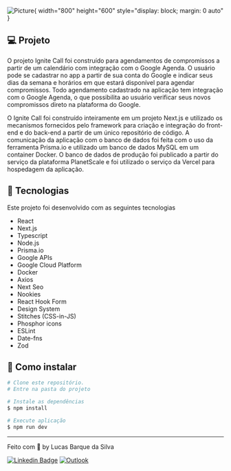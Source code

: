 ![Picture](.github/preview.png){ width="800" height="600" style="display: block; margin: 0 auto" }

## 💻 Projeto

O projeto Ignite Call foi construído para agendamentos de compromissos a partir de um calendário com integração com o Google Agenda. O usuário pode se cadastrar no app a partir de sua conta do Google e indicar seus dias da semana e horários em que estará disponível para agendar compromissos. Todo agendamento cadastrado na aplicação tem integração com o Google Agenda, o que possibilita ao usuário verificar seus novos compromissos direto na plataforma do Google.

O Ignite Call foi construído inteiramente em um projeto Next.js e utilizado os mecanismos fornecidos pelo framework para criação e integração do front-end e do back-end a partir de um único repositório de código. A comunicação da aplicação com o banco de dados foi feita com o uso da ferramenta Prisma.io e utilizado um banco de dados MySQL em um container Docker. O banco de dados de produção foi publicado a partir do serviço da plataforma PlanetScale e foi utilizado o serviço da Vercel para hospedagem da aplicação.

## 🧪 Tecnologias

Este projeto foi desenvolvido com as seguintes tecnologias

- React
- Next.js
- Typescript
- Node.js
- Prisma.io
- Google APIs
- Google Cloud Platform
- Docker
- Axios
- Next Seo
- Nookies
- React Hook Form
- Design System
- Stitches (CSS-in-JS)
- Phosphor icons
- ESLint
- Date-fns
- Zod

## 🚀 Como instalar

```bash
# Clone este repositório.
# Entre na pasta do projeto

# Instale as dependências
$ npm install

# Execute aplicação
$ npm run dev

```

---

<p>Feito com 💜 by Lucas Barque da Silva</p>

[![Linkedin Badge](https://img.shields.io/badge/-lucasbarque-blue?style=flat-square&logo=Linkedin&logoColor=white&link=https://www.linkedin.com/in/lucas-barque/)](https://www.linkedin.com/in/lucas-barque/)
[![Outlook](https://img.shields.io/badge/Microsoft_Outlook-0078D4?style=flat-square&logo=microsoft-outlook&logoColor=whitelink=mailto:lucasbarquedasilva@hotmail.com)](mailto:lucasbarquedasilva@hotmail.com)
